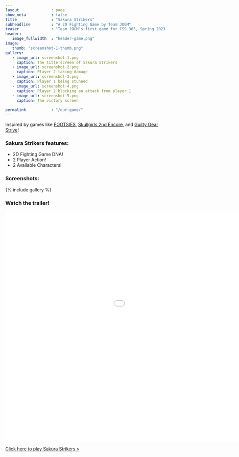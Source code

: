 ```yaml
---
layout              : page
show_meta           : false
title               : "Sakura Strikers"
subheadline         : "A 2D Fighting Game by Team JOGM"
teaser              : "Team JOGM's first game for CSS 385, Spring 2023."
header:
   image_fullwidth  : "header-game.png"
image:
   thumb: "screenshot-1-thumb.png"
gallery:
   - image_url: screenshot-1.png
     caption: The title screen of Sakura Strikers
   - image_url: screenshot-2.png
     caption: Player 2 taking damage
   - image_url: screenshot-3.png
     caption: Player 1 being stunned
   - image_url: screenshot-4.png
     caption: Player 2 blocking an attack from player 1
   - image_url: screenshot-5.png
     caption: The victory screen
   
permalink           : "/our-game/"
---
```


Inspired by games like [FOOTSIES][1], [Skullgirls 2nd Encore][2], and [Guilty Gear Strive][3]!

### Sakura Strikers features: 
* 2D Fighting Game DNA!
* 2 Player Action!
* 2 Available Characters!

### Screenshots:

{% include gallery %}

### Watch the trailer!
<div class="flex-video">
   <iframe width="1280" height="720" src="//www.youtube.com/embed/nCPU9tvOV6U" frameborder="0" allowfullscreen></iframe>
</div>

<a class="radius button small" href="https://iproxypi.github.io/CSS385_Project/WebGLBuild7/" target="blank_">Click here to play Sakura Strikers ></a>

[1]: https://store.steampowered.com/app/1344740/FOOTSIES_Rollback_Edition/
[2]: https://store.steampowered.com/app/245170/Skullgirls_2nd_Encore/
[3]: https://store.steampowered.com/app/1384160/GUILTY_GEAR_STRIVE/
